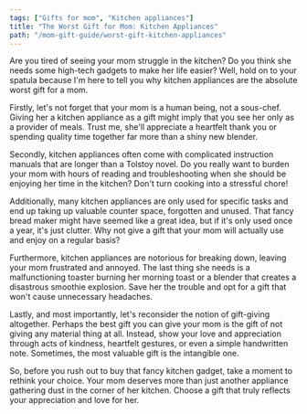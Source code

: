 ```yaml
---
tags: ["Gifts for mom", "Kitchen appliances"]
title: "The Worst Gift for Mom: Kitchen Appliances"
path: "/mom-gift-guide/worst-gift-kitchen-appliances"
---
```


Are you tired of seeing your mom struggle in the kitchen? Do you think she needs some high-tech gadgets to make her life easier? Well, hold on to your spatula because I'm here to tell you why kitchen appliances are the absolute worst gift for a mom.

Firstly, let's not forget that your mom is a human being, not a sous-chef. Giving her a kitchen appliance as a gift might imply that you see her only as a provider of meals. Trust me, she'll appreciate a heartfelt thank you or spending quality time together far more than a shiny new blender.

Secondly, kitchen appliances often come with complicated instruction manuals that are longer than a Tolstoy novel. Do you really want to burden your mom with hours of reading and troubleshooting when she should be enjoying her time in the kitchen? Don't turn cooking into a stressful chore!

Additionally, many kitchen appliances are only used for specific tasks and end up taking up valuable counter space, forgotten and unused. That fancy bread maker might have seemed like a great idea, but if it's only used once a year, it's just clutter. Why not give a gift that your mom will actually use and enjoy on a regular basis?

Furthermore, kitchen appliances are notorious for breaking down, leaving your mom frustrated and annoyed. The last thing she needs is a malfunctioning toaster burning her morning toast or a blender that creates a disastrous smoothie explosion. Save her the trouble and opt for a gift that won't cause unnecessary headaches.

Lastly, and most importantly, let's reconsider the notion of gift-giving altogether. Perhaps the best gift you can give your mom is the gift of not giving any material thing at all. Instead, show your love and appreciation through acts of kindness, heartfelt gestures, or even a simple handwritten note. Sometimes, the most valuable gift is the intangible one.

So, before you rush out to buy that fancy kitchen gadget, take a moment to rethink your choice. Your mom deserves more than just another appliance gathering dust in the corner of her kitchen. Choose a gift that truly reflects your appreciation and love for her.